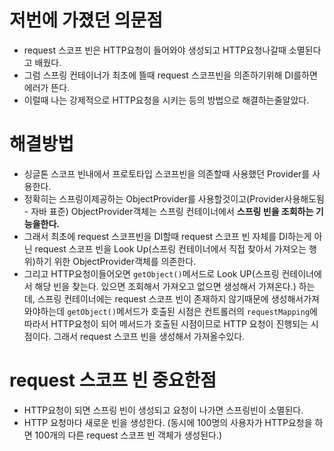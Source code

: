 # 저번에 가졌던 의문점

- request 스코프 빈은 HTTP요청이 들어와야 생성되고 HTTP요청나갈때 소멸된다고 배웠다.
- 그럼 스프링 컨테이너가 최초에 뜰때 request 스코프빈을 의존하기위해 DI를하면 에러가 뜬다.
- 이럴때 나는 강제적으로 HTTP요청을 시키는 등의 방법으로 해결하는줄알았다.

# 해결방법

- 싱글톤 스코프 빈내에서 프로토타입 스코프빈을 의존할때 사용했던 Provider를 사용한다.
- 정확히는 스프링이제공하는 ObjectProvider를 사용할것이고(Provider사용해도됨 - 자바 표준) ObjectProvider객체는 스프링 컨테이너에서 **스프링 빈을 조회하는 기능을한다.**
- 그래서 최초에 request 스코프빈을 DI할때 request 스코프 빈 자체를 DI하는게 아닌 request 스코프 빈을 Look Up(스프링 컨테이너에서 직접 찾아서 가져오는 행위)하기 위한 ObjectProvider객체를 의존한다.
- 그리고 HTTP요청이들어오면 `getObject()`메서드로 Look UP(스프링 컨테이너에서 해당 빈을 찾는다. 있으면 조회해서 가져오고 없으면 생성해서 가져온다.) 하는데, 스프링 컨테이너에는 request 스코프 빈이 존재하지 않기때문에 생성해서가져와야하는데 `getObject()`메서드가 호출된 시점은 컨트롤러의 `requestMapping`에 따라서 HTTP요청이 되어 메서드가 호출된 시점이므로 HTTP 요청이 진행되는 시점이다. 그래서 request 스코프 빈을 생성해서 가져올수있다.

# request 스코프 빈 중요한점

- HTTP요청이 되면 스프링 빈이 생성되고 요청이 나가면 스프링빈이 소멸된다.
- HTTP 요청마다 새로운 빈을 생성한다. (동시에 100명의 사용자가 HTTP요청을 하면 100개의 다른 request 스코프 빈 객체가 생성된다.)
